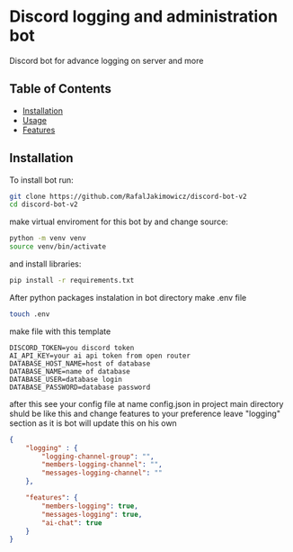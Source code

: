 # Discord logging and administration bot

Discord bot for advance logging on server and more

## Table of Contents
- [Installation](#installation)
- [Usage](#usage)
- [Features](#features)

## Installation

To install bot run:

```bash
git clone https://github.com/RafalJakimowicz/discord-bot-v2
cd discord-bot-v2
```

make virtual enviroment for this bot by and change source:

```bash
python -m venv venv
source venv/bin/activate

```

and install libraries:
```bash
pip install -r requirements.txt 
```

After python packages instalation in bot directory make .env file

```bash
touch .env
```

make file with this template

```env
DISCORD_TOKEN=you discord token
AI_API_KEY=your ai api token from open router
DATABASE_HOST_NAME=host of database
DATABASE_NAME=name of database
DATABASE_USER=database login
DATABASE_PASSWORD=database password
```

after this see your config file at name config.json in project main directory shuld be like this 
and change features to your preference leave "logging" section as it is bot will update this on his own
```json
{
    "logging" : {
        "logging-channel-group": "",
        "members-logging-channel": "",
        "messages-logging-channel": ""
    },

    "features": {
        "members-logging": true,
        "messages-logging": true,
        "ai-chat": true
    }
}
```
